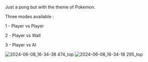 Just a pong but with the theme of Pokemon.

Three modes available :

1 - Player vs Player

2 - Player vs Wall

3 - Player vs AI

![2024-06-08_16-34-38 474_top](https://github.com/Sunrase/Pong-Pokemon-3ds/assets/101834111/8ce3d049-3cba-4a9d-bffa-3544350215ee)  ![2024-06-08_16-34-18 295_top](https://github.com/Sunrase/Pong-Pokemon-3ds/assets/101834111/4bba4f77-ef60-491b-8bc0-1d28f4b7959f)
